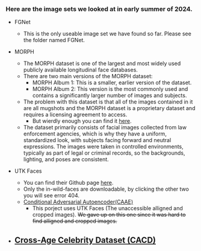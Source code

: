 ### Here are the image sets we looked at in early summer of 2024. 

- FGNet
    - This is the only useable image set we have found so far. Please see the folder named FGNet.

- MORPH
    - The MORPH dataset is one of the largest and most widely used publicly available longitudinal face databases.
    - There are two main versions of the MORPH dataset:
        - MORPH Album 1: This is a smaller, earlier version of the dataset.
        - MORPH Album 2: This version is the most commonly used and contains a significantly larger number of images and subjects.
    - The problem with this dataset is that all of the images contained in it are all mugshots and the MORPH dataset is a proprietary dataset and requires a licensing agreement to access.
        - But wierdly enough you can find it [here](https://www.kaggle.com/datasets/chiragsaipanuganti/morphdata). 
    - The dataset primarily consists of facial images collected from law enforcement agencies, which is why they have a uniform, standardized look, with subjects facing forward and neutral expressions. The images were taken in controlled environments, typically as part of legal or criminal records, so the backgrounds, lighting, and poses are consistent. 

- UTK Faces
    - You can find their Github page [here](https://susanqq.github.io/UTKFace/).
    - Only the in-wild-faces are downloadable, by clicking the other two you will see error 404.
    - [Conditional Adversarial Autoencoder(CAAE)](https://github.com/ZZUTK/Face-Aging-CAAE?tab=readme-ov-file)
        - This porject uses UTK Faces (The unaccessible alligned and cropped images). ~~We gave up on this one since it was hard to find alligned and cropped images.~~

- [Cross-Age Celebrity Dataset (CACD)](https://bcsiriuschen.github.io/CARC/)
    - 